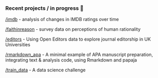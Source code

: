 ### Recent projects / in progress 👋

[/imdb](https://github.com/tomstafford/imdb) - analysis of changes in IMDB ratings over time

[/faithinreason](https://github.com/tomstafford/faithinreason) - survey data on perceptions of human rationality

[/editors](https://github.com/tomstafford/editors) -  Using Open Editors data to explore journal editorship in UK Universities

[/rmarkdown_apa](https://github.com/tomstafford/rmarkdown_apa) - A minimal example of APA manuscript preparation, integrating text & analysis code, using Rmarkdown and papaja

[/train_data](https://github.com/tomstafford/train_data) - A data science challenge 



<!--

**tomstafford/tomstafford** is a ✨ _special_ ✨ repository because its `README.md` (this file) appears on your GitHub profile.

Here are some ideas to get you started:

- 🔭 I’m currently working on ...
- 🌱 I’m currently learning ...
- 👯 I’m looking to collaborate on ...
- 🤔 I’m looking for help with ...
- 💬 Ask me about ...
- 📫 How to reach me: ...
- 😄 Pronouns: ...
- ⚡ Fun fact: ...
-->
